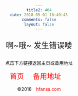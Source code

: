 ```yaml
---
title2: 404
date: 2018-05-01 16:49:45
comments: false
layout: false
---
```

<meta content="MSHTML 6.00.6000.17117" name="GENERATOR"></head>
<meta http-equiv="Content-Type" content="text/html; charset=UTF-8">
<meta name="author" content="sucaihuo">
<meta name="copyright" content="Copyright">
<body style="text-align: center;">
<div class="mod-notfound grid-98">
<p style="FONT-SIZE: 24px; LINE-HEIGHT: 40px">啊~哦~ 发生错误喽</p>
<p style="MARGIN-BOTTOM: 10px">点击下方链接返回主页或备用地址</p>
<p style="FONT-SIZE: 22px; LINE-HEIGHT: 20px"> <a href="/." style="color:red;text-decoration:none;">首页</a>&emsp; <a  title="码云" href="https://iyohei.gitee.io" target="_blank" style="color:red;text-decoration:none;">备用地址</a>&emsp;</p></div></div></div></section>
<footer class="mod-footer mod-cs-footer">
<div class="clearfix hidden-box"></div>
<div class="footer-box">
 
<div class="copy-box">©2018&emsp;<a href="https://hfanss.com" style="color:red;text-decoration:none;">hfanss.com</a></div></div>
</footer>


</body>